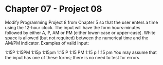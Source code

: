 # Chapter 07 - Project 08

Modify Programming Project 8 from Chapter 5 so that the user enters a time using the 12-hour clock. The input will have the form hours:minutes followed by either A, P, AM or PM (either lower-case or upper-case). White space is allowed (but not required) between the numerical time and the AM/PM indicator. Examples of valid input:

1:15P
1:15PM
1:15p
1:15pm
1:15 P
1:15 PM
1:15 p
1:15 pm
You may assume that the input has one of these forms; there is no need to test for errors.
